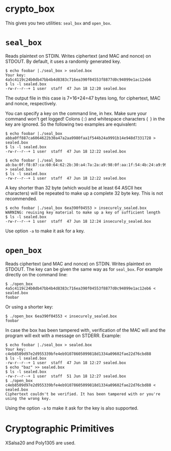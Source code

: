 # crypto_box
This gives you two utilities: `seal_box` and `open_box`.

# `seal_box`
Reads plaintext on STDIN. Writes ciphertext (and MAC and nonce) on STDOUT.
By default, it uses a randomly generated key.

```
$ echo foobar |./seal_box > sealed.box
Your key: 4a5c4119c24b0db47bb4b4d8383c716ea390f04553f8877d0c94099e1ac12eb6
$ ls -l sealed.box
-rw-r--r--+ 1 user  staff  47 Jun 18 12:20 sealed.box
```

The output file in this case is 7+16+24=47 bytes long, for ciphertext, MAC and nonce, respectively.

You can specify a key on the command line, in hex. Make sure your command won't get logged!
Colons (`:`) and whitespace characters (` `) in the key are ignored. So the
following two examples are equivalent:

```
$ echo foobar |./seal_box abba0ff887ca6064622b30a47a2aa9980faa1f544b24a9991b14e948d7331728 > sealed.box
$ ls -l sealed.box
-rw-r--r--+ 1 user  staff  47 Jun 18 12:22 sealed.box
```

```
$ echo foobar |./seal_box ab:ba:0f:f8:87:ca:60:64:62:2b:30:a4:7a:2a:a9:98:0f:aa:1f:54:4b:24:a9:99:1b:14:e9:48:d7:33:17:28 > sealed.box
$ ls -l sealed.box
-rw-r--r--+ 1 user  staff  47 Jun 18 12:22 sealed.box
```

A key shorter than 32 byte (which would be at least 64 ASCII hex characters)
will be repeated to make up a complete 32 byte key. This is not recommended.

```
$ echo foobar |./seal_box 6ea390f04553 > insecurely_sealed.box
WARNING: reuising key material to make up a key of sufficient length
$ ls -l sealed.box
-rw-r--r--+ 1 user  staff  47 Jun 18 12:24 insecurely_sealed.box
```

Use option `-a` to make it ask for a key.


# `open_box`
Reads ciphertext (and MAC and nonce) on STDIN. Writes plaintext on STDOUT. The
key can be given the same way as for `seal_box`. For example directly on the command line:

```
$ ./open_box 4a5c4119c24b0db47bb4b4d8383c716ea390f04553f8877d0c94099e1ac12eb6 < sealed.box
foobar
```

Or using a shorter key:

```
$ ./open_box 6ea390f04553 < insecurely_sealed.box
foobar
```

In case the box has been tampered with, verification of the MAC will and the
program will exit with a message on STDERR. Example:

```
$ echo foobar |./seal_box > sealed.box
Your key: c4eb8509d97e2d955339bfe4eb91078605099818d1334a09602fae22d76cbd88
$ ls -l sealed.box
-rw-r--r--+ 1 user  staff  47 Jun 18 12:27 sealed.box
$ echo "baz" >> sealed.box
$ ls -l sealed.box
-rw-r--r--+ 1 user  staff  51 Jun 18 12:27 sealed.box
$ ./open_box c4eb8509d97e2d955339bfe4eb91078605099818d1334a09602fae22d76cbd88 < sealed.box
Ciphertext couldn't be verified. It has been tampered with or you're using the wrong key.
```

Using the option `-a` to make it ask for the key is also supported.

# Cryptographic Primitives
XSalsa20 and Poly1305 are used.
